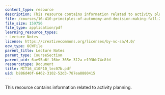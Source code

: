 ```yaml
---
content_type: resource
description: This resource contains information related to activity planning.
file: /courses/16-410-principles-of-autonomy-and-decision-making-fall-2010/b886d40f6462310252d3787ea8880415_MIT16_410F10_lec07b.pdf
file_size: 159756
file_type: application/pdf
learning_resource_types:
- Lecture Notes
license: https://creativecommons.org/licenses/by-nc-sa/4.0/
ocw_type: OCWFile
parent_title: Lecture Notes
parent_type: CourseSection
parent_uid: 6ae95a6f-16be-365e-312a-e193bb74c8fd
resourcetype: Document
title: MIT16_410F10_lec07b.pdf
uid: b886d40f-6462-3102-52d3-787ea8880415
---
```

This resource contains information related to activity planning.